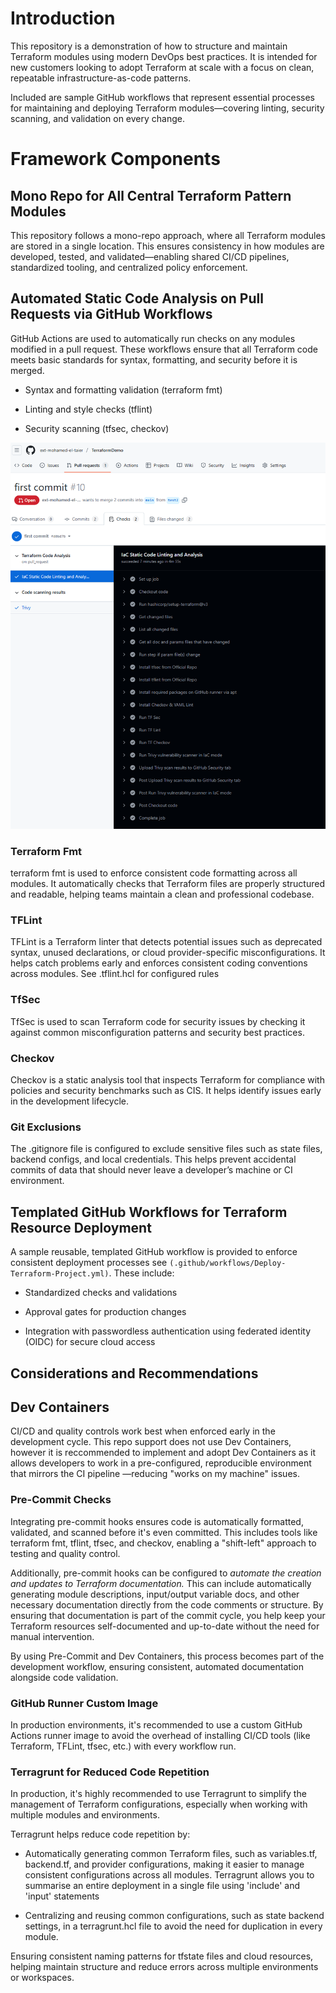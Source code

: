 # Introduction
This repository is a demonstration of how to structure and maintain Terraform modules using modern DevOps best practices. It is intended for new customers looking to adopt Terraform at scale with a focus on clean, repeatable infrastructure-as-code patterns.

Included are sample GitHub workflows that represent essential processes for maintaining and deploying Terraform modules—covering linting, security scanning, and validation on every change.

# Framework Components
## Mono Repo for All Central Terraform Pattern Modules
This repository follows a mono-repo approach, where all Terraform modules are stored in a single location. This ensures consistency in how modules are developed, tested, and validated—enabling shared CI/CD pipelines, standardized tooling, and centralized policy enforcement.

## Automated Static Code Analysis on Pull Requests via GitHub Workflows
GitHub Actions are used to automatically run checks on any modules modified in a pull request. These workflows ensure that all Terraform code meets basic standards for syntax, formatting, and security before it is merged.

- Syntax and formatting validation (terraform fmt)

- Linting and style checks (tflint)

- Security scanning (tfsec, checkov)

![image](/images/autochecks.png)

### Terraform Fmt
terraform fmt is used to enforce consistent code formatting across all modules. It automatically checks that Terraform files are properly structured and readable, helping teams maintain a clean and professional codebase.

### TFLint
TFLint is a Terraform linter that detects potential issues such as deprecated syntax, unused declarations, or cloud provider-specific misconfigurations. It helps catch problems early and enforces consistent coding conventions across modules. See .tflint.hcl for configured rules

### TfSec
TfSec is used to scan Terraform code for security issues by checking it against common misconfiguration patterns and security best practices.

### Checkov
Checkov is a static analysis tool that inspects Terraform for compliance with policies and security benchmarks such as CIS. It helps identify issues early in the development lifecycle.

### Git Exclusions
The .gitignore file is configured to exclude sensitive files such as state files, backend configs, and local credentials. This helps prevent accidental commits of data that should never leave a developer’s machine or CI environment.

## Templated GitHub Workflows for Terraform Resource Deployment
A sample reusable, templated GitHub workflow is provided to enforce consistent deployment processes see `(.github/workflows/Deploy-Terraform-Project.yml)`. These include:

-  Standardized checks and validations

- Approval gates for production changes

-  Integration with passwordless authentication using federated identity (OIDC) for secure cloud access

## Considerations and Recommendations
## Dev Containers
CI/CD and quality controls work best when enforced early in the development cycle. This repo support does not use Dev Containers, however it is reccommended to implement and adopt Dev Containers as it allows developers to work in a pre-configured, reproducible environment that mirrors the CI pipeline  —reducing "works on my machine" issues.

### Pre-Commit Checks
Integrating pre-commit hooks ensures code is automatically formatted, validated, and scanned before it's even committed. This includes tools like terraform fmt, tflint, tfsec, and checkov, enabling a "shift-left" approach to testing and quality control.

Additionally, pre-commit hooks can be configured to *automate the creation and updates to Terraform documentation.* This can include automatically generating module descriptions, input/output variable docs, and other necessary documentation directly from the code comments or structure. By ensuring that documentation is part of the commit cycle, you help keep your Terraform resources self-documented and up-to-date without the need for manual intervention.

By using Pre-Commit and Dev Containers, this process becomes part of the development workflow, ensuring consistent, automated documentation alongside code validation.

### GitHub Runner Custom Image
In production environments, it's recommended to use a custom GitHub Actions runner image to avoid the overhead of installing CI/CD tools (like Terraform, TFLint, tfsec, etc.) with every workflow run.

### Terragrunt for Reduced Code Repetition

In production, it's highly recommended to use Terragrunt to simplify the management of Terraform configurations, especially when working with multiple modules and environments.

Terragrunt helps reduce code repetition by:

- Automatically generating common Terraform files, such as variables.tf, backend.tf, and provider configurations, making it easier to manage consistent configurations across all modules. Terragrunt allows you to summarise an entire deployment in a single file using 'include' and 'input' statements

- Centralizing and reusing common configurations, such as state backend settings, in a terragrunt.hcl file to avoid the need for duplication in every module.

Ensuring consistent naming patterns for tfstate files and cloud resources, helping maintain structure and reduce errors across multiple environments or workspaces.